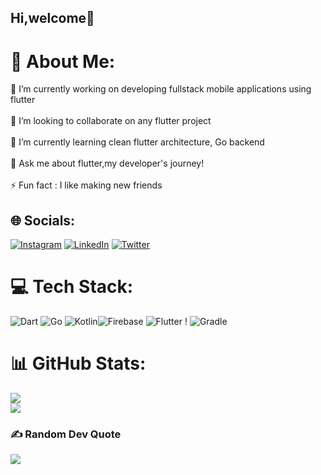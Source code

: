 
## Hi,welcome👋

# 💫 About Me:
🔭 I’m currently working on developing fullstack mobile applications using flutter<br><br>👯  I’m looking to collaborate on any flutter project<br><br>🌱 I’m currently learning clean flutter architecture, Go backend<br><br>💬 Ask me about flutter,my developer's journey!<br><br>⚡ Fun fact : I like making new friends




## 🌐 Socials:
[![Instagram](https://img.shields.io/badge/Instagram-%23E4405F.svg?logo=Instagram&logoColor=white)](https://instagram.com/lord__victor) [![LinkedIn](https://img.shields.io/badge/LinkedIn-%230077B5.svg?logo=linkedin&logoColor=white)](https://linkedin.com/in/victor-mutethia) [![Twitter](https://img.shields.io/badge/Twitter-%231DA1F2.svg?logo=Twitter&logoColor=white)](https://twitter.com/Lord__Victor) 




# 💻 Tech Stack:
![Dart](https://img.shields.io/badge/dart-%230175C2.svg?style=for-the-badge&logo=dart&logoColor=white) ![Go](https://img.shields.io/badge/go-%2300ADD8.svg?style=for-the-badge&logo=go&logoColor=white) ![Kotlin](https://img.shields.io/badge/kotlin-%230095D5.svg?style=for-the-badge&logo=kotlin&logoColor=white)![Firebase](https://img.shields.io/badge/firebase-%23039BE5.svg?style=for-the-badge&logo=firebase) ![Flutter](https://img.shields.io/badge/Flutter-%2302569B.svg?style=for-the-badge&logo=Flutter&logoColor=white) !  ![Gradle](https://img.shields.io/badge/Gradle-02303A.svg?style=for-the-badge&logo=Gradle&logoColor=white)



# 📊 GitHub Stats:
![](https://github-readme-stats.vercel.app/api?username=dev-vickie&theme=gruvbox&hide_border=false&include_all_commits=true&count_private=true)<br/>
![](https://github-readme-streak-stats.herokuapp.com/?user=dev-vickie&theme=gruvbox&hide_border=false)<br/>








### ✍️ Random Dev Quote
![](https://quotes-github-readme.vercel.app/api?type=vetical&theme=gruvbox)

<!-- Proudly created with GPRM ( https://gprm.itsvg.in ) -->
